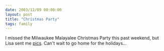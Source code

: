 ```yaml
---
date: 2003/12/09 00:00:00
layout: post
title: "Christmas Party"
tags: family
---
```


I missed the Milwaukee Malayalee Christmas Party this past weekend, but Lisa sent me [pics](http://kurup.org/photo/album?album_id=9589). Can't wait to go home for the holidays...
